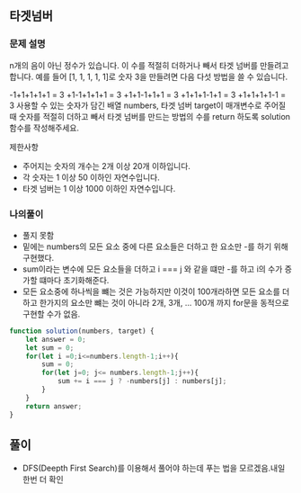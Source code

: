 ## 타겟넘버
### 문제 설명
n개의 음이 아닌 정수가 있습니다. 이 수를 적절히 더하거나 빼서 타겟 넘버를 만들려고 합니다. 예를 들어 [1, 1, 1, 1, 1]로 숫자 3을 만들려면 다음 다섯 방법을 쓸 수 있습니다.

-1+1+1+1+1 = 3
+1-1+1+1+1 = 3
+1+1-1+1+1 = 3
+1+1+1-1+1 = 3
+1+1+1+1-1 = 3
사용할 수 있는 숫자가 담긴 배열 numbers, 타겟 넘버 target이 매개변수로 주어질 때 숫자를 적절히 더하고 빼서 타겟 넘버를 만드는 방법의 수를 return 하도록 solution 함수를 작성해주세요.

제한사항
- 주어지는 숫자의 개수는 2개 이상 20개 이하입니다.
- 각 숫자는 1 이상 50 이하인 자연수입니다.
- 타겟 넘버는 1 이상 1000 이하인 자연수입니다.

### 나의풀이 
- 풀지 못함 
- 밑에는 numbers의 모든 요소 중에 다른 요소들은 더하고 한 요소만 -를 하기 위해 구현했다.
- sum이라는 변수에 모든 요소들을 더하고 i === j 와 같을 떄만 -를 하고 i의 수가 증가할 떄마다 초기화해준다.
- 모든 요소중에 하나씩을 뺴는 것은 가능하지만 이것이 100개라하면 모든 요소를 더하고 한가지의 요소만 뺴는 것이 아니라 2개, 3개, ... 100개 까지 for문을 동적으로 구현할 수가 없음.
```jsx
function solution(numbers, target) {
    let answer = 0;
    let sum = 0;
    for(let i =0;i<=numbers.length-1;i++){
        sum = 0;
        for(let j=0; j<= numbers.length-1;j++){
            sum += i === j ? -numbers[j] : numbers[j];
        }  
    }
    return answer;
}
```
## 풀이
- DFS(Deepth First Search)를 이용해서 풀어야 하는데 푸는 법을 모르겠음.내일 한번 더 확인
